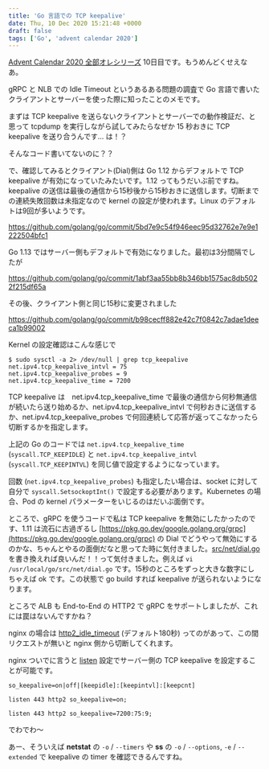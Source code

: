 ```yaml
---
title: 'Go 言語での TCP keepalive'
date: Thu, 10 Dec 2020 15:21:48 +0000
draft: false
tags: ['Go', 'advent calendar 2020']
---
```


[Advent Calendar 2020 全部オレシリーズ](https://qiita.com/advent-calendar/2020/yteraoka) 10日目です。もうめんどくせえなあ。

gRPC と NLB での Idle Timeout というあるある問題の調査で Go 言語で書いたクライアントとサーバーを使った際に知ったことのメモです。

まずは TCP keepalive を送らないクライアントとサーバーでの動作検証だ、と思って tcpdump を実行しながら試してみたらなぜか 15 秒おきに TCP keepalive を送り合うんです... は！？

そんなコード書いてないのに？？

で、確認してみるとクライアント(Dial)側は Go 1.12 からデフォルトで TCP keepalive が有効になっていたみたいです。1.12 ってもうだいぶ前ですね。keepalive の送信は最後の通信から15秒後から15秒おきに送信します。切断までの連続失敗回数は未指定なので kernel の設定が使われます。Linux のデフォルトは9回が多いようです。

https://github.com/golang/go/commit/5bd7e9c54f946eec95d32762e7e9e1222504bfc1

Go 1.13 ではサーバー側もデフォルトで有効になりました。最初は3分間隔でしたが

https://github.com/golang/go/commit/1abf3aa55bb8b346bb1575ac8db5022f215df65a

その後、クライアント側と同じ15秒に変更されました

https://github.com/golang/go/commit/b98cecff882e42c7f0842c7adae1deeca1b99002

Kernel の設定確認はこんな感じで

```
$ sudo sysctl -a 2> /dev/null | grep tcp_keepalive 
net.ipv4.tcp_keepalive_intvl = 75
net.ipv4.tcp_keepalive_probes = 9
net.ipv4.tcp_keepalive_time = 7200
```

TCP keepalive は　net.ipv4.tcp_keepalive_time で最後の通信から何秒無通信が続いたら送り始めるか、net.ipv4.tcp_keepalive_intvl で何秒おきに送信するか、net.ipv4.tcp_keepalive_probes で何回連続して応答が返ってこなかったら切断するかを指定します。

上記の Go のコードでは `net.ipv4.tcp_keepalive_time` (`syscall.TCP_KEEPIDLE`) と `net.ipv4.tcp_keepalive_intvl` (`syscall.TCP_KEEPINTVL`) を同じ値で設定するようになっています。

回数 (`net.ipv4.tcp_keepalive_probes`) も指定したい場合は、socket に対して自分で `syscall.SetsockoptInt()` で設定する必要があります。Kubernetes の場合、Pod の kernel パラメーターをいじるのはだいぶ面倒です。

ところで、gRPC を使うコードで私は TCP keepalive を無効にしたかったのです、1.11 は流石に古過ぎるし [https://pkg.go.dev/google.golang.org/grpc](https://pkg.go.dev/google.golang.org/grpc) の Dial でどうやって無効にするのかな、ちゃんとやるの面倒だなと思ってた時に気付きました。[src/net/dial.go](https://github.com/golang/go/blob/9b955d2d3fcff6a5bc8bce7bafdc4c634a28e95b/src/net/dial.go#L17) を書き換えれば良いんだ！！って気付きました。例えば `vi /usr/local/go/src/net/dial.go` です。15秒のところをずっと大きな数字にしちゃえば ok です。この状態で go build すれば keepalive が送られないようになります。

ところで ALB も End-to-End の HTTP2 で gRPC をサポートしましたが、これには罠はないんですかね？

nginx の場合は [http2\_idle\_timeout](http://nginx.org/en/docs/http/ngx_http_v2_module.html#http2_idle_timeout) (デフォルト180秒) ってのがあって、この間リクエストが無いと nginx 側から切断してくれます。

nginx ついでに言うと [listen](http://nginx.org/en/docs/http/ngx_http_core_module.html#listen) 設定でサーバー側の TCP keepalive を設定することが可能です。

```
so_keepalive=on|off|[keepidle]:[keepintvl]:[keepcnt]
```

```
listen 443 http2 so_keepalive=on;

listen 443 http2 so_keepalive=7200:75:9;
```

でわでわ〜

あー、そういえば **netstat** の `-o` / `--timers` や **ss** の `-o` / `--options`, `-e` / `--extended` で keepalive の timer を確認できるんですね。
